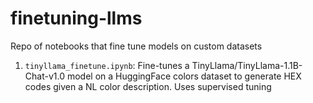 # finetuning-llms
Repo of notebooks that fine tune models on custom datasets

1. ```tinyllama_finetune.ipynb```: Fine-tunes a TinyLlama/TinyLlama-1.1B-Chat-v1.0 model on a HuggingFace colors dataset to generate HEX codes given a NL color description. Uses supervised tuning
